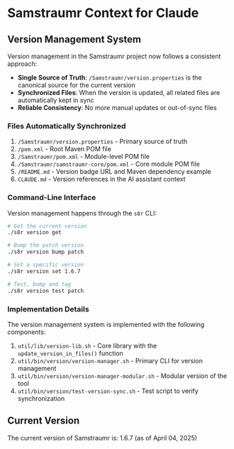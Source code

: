# Samstraumr Context for Claude

## Version Management System

Version management in the Samstraumr project now follows a consistent approach:

- **Single Source of Truth**: `/Samstraumr/version.properties` is the canonical source for the current version
- **Synchronized Files**: When the version is updated, all related files are automatically kept in sync
- **Reliable Consistency**: No more manual updates or out-of-sync files

### Files Automatically Synchronized

1. `/Samstraumr/version.properties` - Primary source of truth
2. `/pom.xml` - Root Maven POM file 
3. `/Samstraumr/pom.xml` - Module-level POM file
4. `/Samstraumr/samstraumr-core/pom.xml` - Core module POM file
5. `/README.md` - Version badge URL and Maven dependency example 
6. `CLAUDE.md` - Version references in the AI assistant context

### Command-Line Interface

Version management happens through the `s8r` CLI:

```bash
# Get the current version
./s8r version get

# Bump the patch version
./s8r version bump patch

# Set a specific version
./s8r version set 1.6.7

# Test, bump and tag
./s8r version test patch
```

### Implementation Details

The version management system is implemented with the following components:

1. `util/lib/version-lib.sh` - Core library with the `update_version_in_files()` function
2. `util/bin/version/version-manager.sh` - Primary CLI for version management
3. `util/bin/version/version-manager-modular.sh` - Modular version of the tool
4. `util/bin/version/test-version-sync.sh` - Test script to verify synchronization

## Current Version

The current version of Samstraumr is: 1.6.7 (as of April 04, 2025)